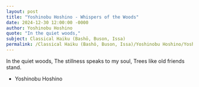 ```yaml
---
layout: post
title: "Yoshinobu Hoshino - Whispers of the Woods"
date: 2024-12-30 12:00:00 -0000
author: Yoshinobu Hoshino
quote: "In the quiet woods,"
subject: Classical Haiku (Bashō, Buson, Issa)
permalink: /Classical Haiku (Bashō, Buson, Issa)/Yoshinobu Hoshino/Yoshinobu Hoshino - Whispers of the Woods
---
```


In the quiet woods,
The stillness speaks to my soul,
Trees like old friends stand.

- Yoshinobu Hoshino
